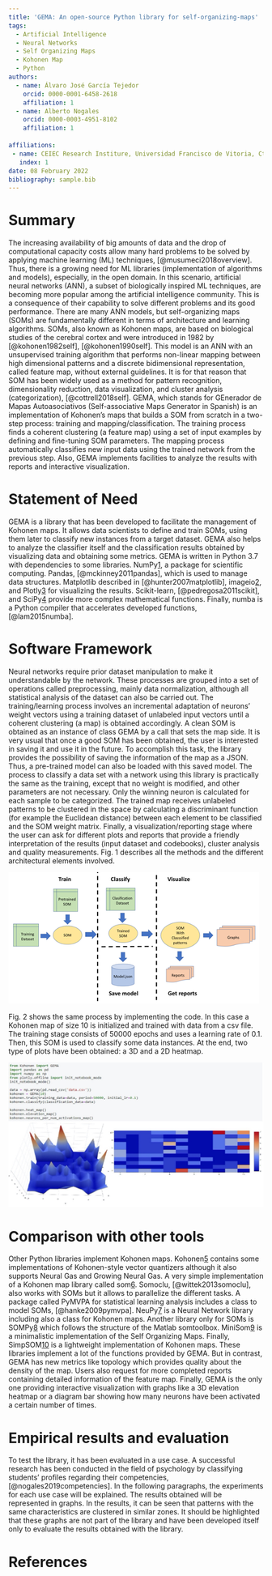 ```yaml
---
title: 'GEMA: An open-source Python library for self-organizing-maps'
tags:
  - Artificial Intelligence
  - Neural Networks
  - Self Organizing Maps
  - Kohonen Map
  - Python	
authors:
  - name: Álvaro José García Tejedor
    orcid: 0000-0001-6458-2618
    affiliation: 1
  - name: Alberto Nogales
    orcid: 0000-0003-4951-8102
    affiliation: 1

affiliations:
 - name: CEIEC Research Institure, Universidad Francisco de Vitoria, Ctra. M-515 Pozuelo-Majadahona km 1,800, 28223 Pozuelo de Alarcón, Spain
   index: 1
date: 08 February 2022
bibliography: sample.bib
---
```


# Summary

The increasing availability of big amounts of data and the drop of computational capacity costs allow many hard problems to be solved by applying machine learning (ML) techniques, [@musumeci2018overview]. Thus, there is a growing need for ML libraries (implementation of algorithms and models), especially, in the open domain. In this scenario, artificial neural networks (ANN), a subset of biologically inspired ML techniques, are becoming more popular among the artificial intelligence community. This is a consequence of their capability to solve different problems and its good performance. There are many ANN models, but self-organizing maps (SOMs) are fundamentally different in terms of architecture and learning algorithms. SOMs, also known as Kohonen maps, are based on biological studies of the cerebral cortex and were introduced in 1982 by [@kohonen1982self], [@kohonen1990self]. This model is an ANN with an unsupervised training algorithm that performs non-linear mapping between high dimensional patterns and a discrete bidimensional representation, called feature map, without external guidelines. It is for that reason that SOM has been widely used as a method for pattern recognition, dimensionality reduction, data visualization, and cluster analysis (categorization), [@cottrell2018self]. GEMA, which stands for GEnerador de Mapas Autoasociativos (Self-associative Maps Generator in Spanish) is an implementation of Kohonen’s maps that builds a SOM from scratch in a two-step process: training and mapping/classification. The training process finds a coherent clustering (a feature map) using a set of input examples by defining and fine-tuning SOM parameters. The mapping process automatically classifies new input data using the trained network from the previous step. Also, GEMA implements facilities to analyze the results with reports and interactive visualization.

# Statement of Need

GEMA is a library that has been developed to facilitate the management of Kohonen maps. It allows data scientists to define and train SOMs, using them later to classify new instances from a target dataset. GEMA also helps to analyze the classifier itself and the classification results obtained by visualizing data and obtaining some metrics. GEMA is written in Python 3.7 with dependencies to some libraries. NumPy[1](http://www.numpy.org/), a package for scientific computing. Pandas, [@mckinney2011pandas], which is used to manage data structures. Matplotlib described in [@hunter2007matplotlib], imageio[2](https://github.com/imageio/imageio), and Plotly[3](https://plotly.com/) for visualizing the results. Scikit-learn, [@pedregosa2011scikit], and SciPy[4](http://www.scipy.org/) provide more complex mathematical functions. Finally, numba is a Python compiler that accelerates developed functions, [@lam2015numba]. 

# Software Framework

Neural networks require prior dataset manipulation to make it understandable by the network. These processes are grouped into a set of operations called preprocessing, mainly data normalization, although all statistical analysis of the dataset can also be carried out. The training/learning process involves an incremental adaptation of neurons’ weight vectors using a training dataset of unlabeled input vectors until a coherent clustering (a map) is obtained accordingly. A clean SOM is obtained as an instance of class GEMA by a call that sets the map side. It is very usual that once a good SOM has been obtained, the user is interested in saving it and use it in the future. To accomplish this task, the library provides the possibility of saving the information of the map as a JSON. Thus, a pre-trained model can also be loaded with this saved model. The process to classify a data set with a network using this library is practically the same as the training, except that no weight is modified, and other parameters are not necessary. Only the winning neuron is calculated for each sample to be categorized. The trained map receives unlabeled patterns to be clustered in the space by calculating a discriminant function (for example the Euclidean distance) between each element to be classified and the SOM weight matrix. Finally, a visualization/reporting stage where the user can ask for different plots and reports that provide a friendly interpretation of the results (input dataset and codebooks), cluster analysis and quality measurements. Fig. 1 describes all the methods and the different architectural elements involved.

![Fig 1. GEMA workflow and interaction between modules.\label{fig:Fig1}](Images/Fig1.png "Fig 1. GEMA workflow and interaction between modules.")



Fig. 2 shows the same process by implementing the code. In this case a Kohonen map of size 10 is initialized and trained with data from a csv file. The training stage consists of 50000 epochs and uses a learning rate of 0.1. Then, this SOM is used to classify some data instances. At the end, two type of plots have been obtained: a 3D and a 2D heatmap.

![Fig 2. GEMA coding example of a complete workflow.\label{fig:Fig2}](Images/Fig2.jpg "Fig 2. GEMA coding example of a complete workflow.")



# Comparison with other tools

Other Python libraries implement Kohonen maps. Kohonen[5](https://github.com/lmjohns3/kohonen) contains some implementations of Kohonen-style vector quantizers although it also supports Neural Gas and Growing Neural Gas. A very simple implementation of a Kohonen map library called som[6](https://github.com/alexarnimueller/som). Somoclu, [@wittek2013somoclu], also works with SOMs but it allows to parallelize the different tasks.  A package called PyMVPA for statistical learning analysis includes a class to model SOMs, [@hanke2009pymvpa].  NeuPy[7](https://github.com/itdxer/neupy) is a Neural Network library including also a class for Kohonen maps. Another library only for SOMs is SOMPy[8](https://github.com/sevamoo/SOMPY) which follows the structure of the Matlab somtoolbox. MiniSom[9](https://github.com/JustGlowing/minisom) is a minimalistic implementation of the Self Organizing Maps. Finally, SimpSOM[10](https://github.com/fcomitani/SimpSOM) is a lightweight implementation of Kohonen maps. These libraries implement a lot of the functions provided by GEMA. But in contrast, GEMA has new metrics like topology which provides quality about the density of the map. Users also request for more completed reports containing detailed information of the feature map. Finally, GEMA is the only one providing interactive visualization with graphs like a 3D elevation heatmap or a diagram bar showing how many neurons have been activated a certain number of times.

# Empirical results and evaluation

To test the library, it has been evaluated in a use case. A successful research has been conducted in the field of psychology by classifying students’ profiles regarding their competencies, [@nogales2019competencies]. In the following paragraphs, the experiments for each use case will be explained. The results obtained will be represented in graphs. In the results, it can be seen that patterns with the same characteristics are clustered in similar zones. It should be highlighted that these graphs are not part of the library and have been developed itself only to evaluate the results obtained with the library.


# References
